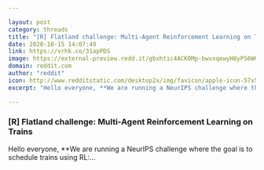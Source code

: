 ```yaml
---

layout: post
category: threads
title: "[R] Flatland challenge: Multi-Agent Reinforcement Learning on Trains"
date: 2020-10-15 14:07:49
link: https://vrhk.co/31apPDS
image: https://external-preview.redd.it/gbxhtic4ACK0Mp-bwvxqewyH8yPS6W0bofOjbH6lDUI.jpg?width=600&height=314.136125654&auto=webp&crop=600:314.136125654,smart&s=8007130cfff5c291f488a05e72814a16f37e7436
domain: reddit.com
author: "reddit"
icon: http://www.redditstatic.com/desktop2x/img/favicon/apple-icon-57x57.png
excerpt: "Hello everyone, **We are running a NeurIPS challenge where the goal is to schedule trains using RL:..."

---
```


### [R] Flatland challenge: Multi-Agent Reinforcement Learning on Trains

Hello everyone, **We are running a NeurIPS challenge where the goal is to schedule trains using RL:...